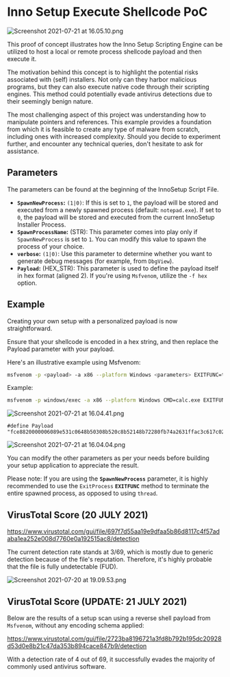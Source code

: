 # Inno Setup Execute Shellcode PoC

![Screenshot 2021-07-21 at 16.05.10.png](https://www.phrozen.io/media/all/Screenshot_2021-07-21_at_16.05.10.png)

This proof of concept illustrates how the Inno Setup Scripting Engine can be utilized to host a local or remote process shellcode payload and then execute it.

The motivation behind this concept is to highlight the potential risks associated with (self) installers. Not only can they harbor malicious programs, but they can also execute native code through their scripting engines. This method could potentially evade antivirus detections due to their seemingly benign nature.

The most challenging aspect of this project was understanding how to manipulate pointers and references. This example provides a foundation from which it is feasible to create any type of malware from scratch, including ones with increased complexity. Should you decide to experiment further, and encounter any technical queries, don't hesitate to ask for assistance.

## Parameters

The parameters can be found at the beginning of the InnoSetup Script File.

* **`SpawnNewProcess`:** `(1|0)`: If this is set to `1`, the payload will be stored and executed from a newly spawned process (default: `notepad.exe`). If set to `0`, the payload will be stored and executed from the current InnoSetup Installer Process.
* **`SpawnProcessName`:** (STR): This parameter comes into play only if `SpawnNewProcess` is set to `1`. You can modify this value to spawn the process of your choice.
* **`verbose`:** `(1|0)`: Use this parameter to determine whether you want to generate debug messages (for example, from `DbgView`).
* **`Payload`:** (HEX_STR): This parameter is used to define the payload itself in hex format (aligned 2). If you're using `Msfvenom`, utilize the `-f hex` option.

## Example

Creating your own setup with a personalized payload is now straightforward.

Ensure that your shellcode is encoded in a hex string, and then replace the Payload parameter with your payload.

Here's an illustrative example using Msfvenom:

```bash
msfvenom -p <payload> -a x86 --platform Windows <parameters> EXITFUNC=thread -f hex
```

Example: 

```bash
msfvenom -p windows/exec -a x86 --platform Windows CMD=calc.exe EXITFUNC=thread -f hex
```

![Screenshot 2021-07-21 at 16.04.41.png](https://www.phrozen.io/media/all/Screenshot_2021-07-21_at_16.04.41.png)

```iss
#define Payload "fce8820000006089e531c0648b50308b520c8b52148b72280fb74a2631ffac3c617c022c20c1cf0d01c7e2f252578b52108b4a3c8b4c1178e34801d1518b592001d38b4918e33a498b348b01d631ffacc1cf0d01c738e075f6037df83b7d2475e4588b582401d3668b0c4b8b581c01d38b048b01d0894424245b5b61595a51ffe05f5f5a8b12eb8d5d6a018d85b20000005068318b6f87ffd5bbe01d2a0a68a695bd9dffd53c067c0a80fbe07505bb4713726f6a0053ffd563616c632e65786500"
```

![Screenshot 2021-07-21 at 16.04.04.png](https://www.phrozen.io/media/all/Screenshot_2021-07-21_at_16.04.04.png)

You can modify the other parameters as per your needs before building your setup application to appreciate the result.

Please note: If you are using the **`SpawnNewProcess`** parameter, it is highly recommended to use the `ExitProcess` **`EXITFUNC`** method to terminate the entire spawned process, as opposed to using `thread`.

## VirusTotal Score (20 JULY 2021)

https://www.virustotal.com/gui/file/697f7d55aa19e9dfaa5b86d8117c4f57adaba1ea252e008d7760e0a192515ac8/detection

The current detection rate stands at 3/69, which is mostly due to generic detection because of the file's reputation. Therefore, it's highly probable that the file is fully undetectable (FUD).

![Screenshot 2021-07-20 at 19.09.53.png](https://www.phrozen.io/media/all/Screenshot_2021-07-20_at_19.09.53.png)

## VirusTotal Score (UPDATE: 21 JULY 2021)

Below are the results of a setup scan using a reverse shell payload from `Msfvenom`, without any encoding schema applied:

https://www.virustotal.com/gui/file/2723ba8196721a3fd8b792b195dc20928d53d0e8b21c47da353b894cace847b9/detection

With a detection rate of 4 out of 69, it successfully evades the majority of commonly used antivirus software.
